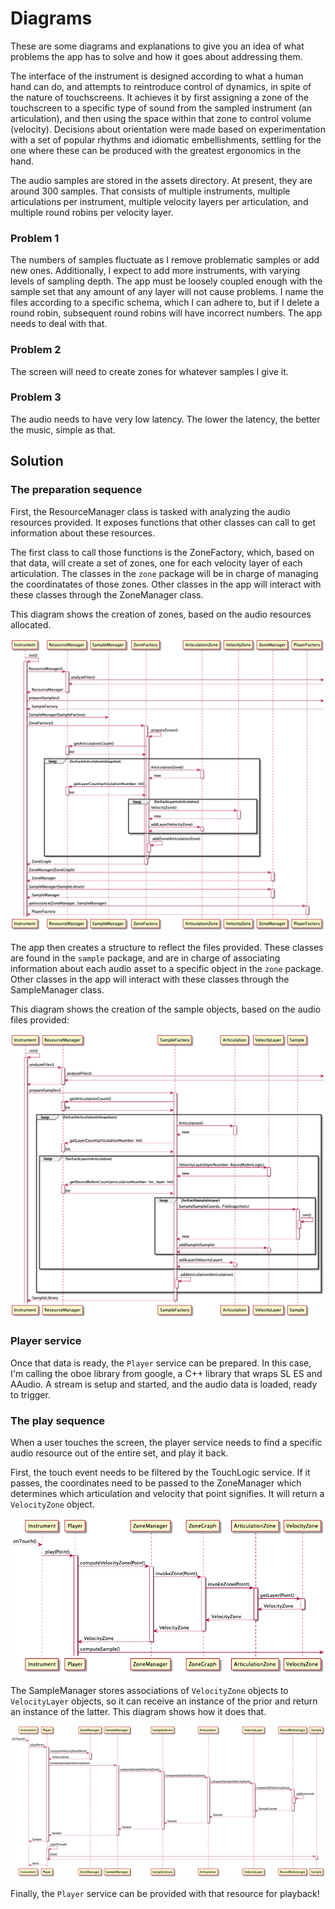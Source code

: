# Diagrams

These are some diagrams and explanations to give you an idea of what problems the app has to solve and how it goes about addressing them.

The interface of the instrument is designed according to what a human hand can do, and 
attempts to reintroduce control of dynamics, in spite of the nature of touchscreens. 
It achieves it by first assigning a zone of the touchscreen to a specific type of sound from 
the sampled instrument (an articulation), and then using the space within that zone to control 
volume (velocity). Decisions about orientation were made based on experimentation with a set of 
popular rhythms and idiomatic embellishments, settling for the one where these can be 
produced with the greatest ergonomics in the hand.

The audio samples are stored in the assets directory. At present, 
they are around 300 samples. 
That consists of multiple instruments, multiple articulations per instrument, 
multiple velocity layers per articulation, and multiple round robins per velocity
layer. 

### Problem 1

The numbers of samples fluctuate as I remove problematic samples or add new ones. 
Additionally, I expect to add more instruments, with varying levels of sampling depth.
The app must be loosely coupled enough with the sample set that any amount of any 
layer will not cause problems. I name the files according to a specific schema, which I 
can adhere to, but if I delete a round robin, subsequent round robins will have incorrect 
numbers. The app needs to deal with that. 

### Problem 2

The screen will need to create zones for whatever samples I give it.

### Problem 3

The audio needs to have very low latency. The lower the latency, the better the music, simple as that.

## Solution

### The preparation sequence

First, the ResourceManager class is tasked with analyzing the audio resources provided. It exposes 
functions that other classes can call to get information about these resources.

The first class to call those functions is the ZoneFactory, which, based on that data, 
will create a set of zones, one for each velocity layer of each articulation. The classes in the 
<code>zone</code> package will be in charge of managing the coordinatates of those zones. Other classes 
in the app will interact with these classes through the ZoneManager class.

This diagram shows the creation of zones, based on the audio resources allocated.

![prepareZoneSequence.png](prepareZoneSequence.png)

The app then creates a structure to reflect the files provided. These classes are found in the 
<code>sample</code> package, and are in charge of associating 
information about each audio asset to a specific object in the <code>zone</code> package. Other classes 
in the app will interact with these classes through the SampleManager class.

This diagram shows the creation of the sample objects, based on the audio files provided:

![prepareSamplesSequence.png](prepareSamplesSequence.png)

### Player service

Once that data is ready, the <code>Player</code> service can be prepared. In this case, I'm calling
the oboe library from google, a C++ library that wraps SL ES and AAudio. A stream is setup and started, 
and the audio data is loaded, ready to trigger. 

### The play sequence

When a user touches the screen, the player service needs to find a specific audio resource out of the 
entire set, and play it back. 

First, the touch event needs to be filtered by the TouchLogic service. If it passes, the coordinates 
need to be passed to the ZoneManager which determines which articulation and velocity that point
signifies. It will return a <code>VelocityZone</code> object. 

![playZoneSequence.png](playZoneSequence.png)

The SampleManager stores associations of <code>VelocityZone</code> objects to <code>VelocityLayer</code>
objects, so it can receive an instance of the prior and return an instance of the latter. This diagram 
shows how it does that. 

![playSampleSequence.png](playSampleSequence.png)

Finally, the <code>Player</code> service can be provided with that resource for playback!
